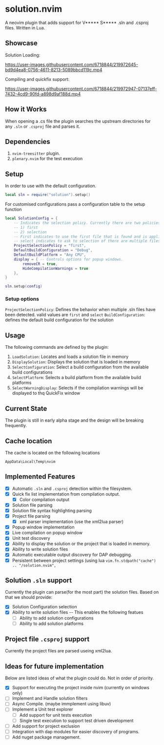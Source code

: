 # solution.nvim
A neovim plugin that adds support for V***** S***** .sln and .csproj files.
Written in Lua.

## Showcase
Solution Loading:

https://user-images.githubusercontent.com/6718844/219972645-bd9d4ea8-0756-4611-8213-5089bbcd119c.mp4

Compiling and quickfix support:

https://user-images.githubusercontent.com/6718844/219972947-07137eff-7432-4cd9-90fd-a898d9af188d.mp4



## How it Works
When opening a .cs file the plugin searches the upstream directories for any
`.sln` or `.csproj` file and parses it.

## Dependencies
1. `nvim-treesitter` plugin.
1. `plenary.nvim` for the test execution

## Setup
In order to use with the default configuration.
```lua
local sln = require("solution").setup()
```
For customised configurations pass a configuration table to the setup function

```lua
local SolutionConfig = {
    -- Indicates the selection policy. Currently there are two policies.
    -- 1) first
    -- 2) selection
    -- First indicates to use the first file that is found and is applicable
    -- select indicates to ask to selection of there are multiple files found
    ProjectSelectionPolicy = "first",
    DefaultBuildConfiguration = "Debug",
    DefaultBuildPlatform = "Any CPU",
    display = { -- Controls options for popup windows.
        removeCR = true,
        HideCompilationWarnings = true
    },
}

sln.setup(config)
```

### Setup options
`ProjectSelectionPolicy`: Defines the behavior when multiple .sln files have
been detected. valid values are `first` and `select`
`BuildConfiguration`: defines the default build configuration for the solution

## Usage
The following commands are defined by the plugin:
1. `LoadSolution`: Locates and loads a solution file in memory
1. `DisplaySolution`: Displays the solution that is loaded in memory
1. `SelectConfiguration`: Select a build configuration from the available build configurations
1. `SelectPlatform`: Selects a build platform from the available build platforms
1. `SelectWarningDisplay`: Selects if the compilation warnings will be displayed to thq QuickFix window


## Current State
The plugin is still in early alpha stage and the design will be breaking frequently.

## Cache location
The cache is located on the following locations
```
AppData\Local\Temp\nvim
```

## Implemented Features
- [x] Automatic `.sln` and `.csproj` detection within the filesystem.
- [x] Quick fix list implementation from compilation output.
    - [x] Color compilation output
- [x] Solution file parsing
- [x] Solution file syntax highlighting parsing
- [x] Project file parsing
    - [x] xml parser implementation (use the xml2lua parser)
- [x] Popup window implementation
- [x] Live compilation on popup window
- [x] Unit test discovery
- [x] Ability to display the solution or the project that is loaded in memory.
- [x] Ability to write solution files
- [x] Automatic executable output discovery for DAP debugging.
- [x] Persistent between project settings (using lua `vim.fn.stdpath("cache") .. "/solution.nvim",` 

## Solution `.sln` support
Currently the plugin can parse(for the most part) the solution files. Based on
that we should provide:
- [x] Solution Configuration selection
- [x] Ability to write solution files -- This enables the following featues
    - [ ] Ability to add solution configurations
    - [ ] Ability to add solution platforms

## Project file `.csproj` support 
Currently the project files are parsed useing xml2lua.


## Ideas for future implementation
Below are listed ideas of what the plugin could do. Not in order of priority.
- [x] Support for executing the project inside nvim (currently on windows only)
- [ ] Implement and Handle solution filters
- [ ] Async Compile. (maybe immplement using libuv)
- [ ] Implement a Unit test explorer
    - [ ] Add support for unit tests execution
    - [ ] Single test execution to support test driven development
- [ ] Add support for project exclusion
- [ ] Integration with dap modules for easier discovery of programs.
- [ ] Add nuget package management.
